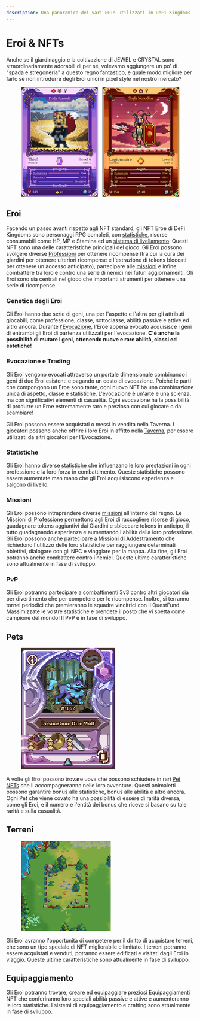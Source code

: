 ```yaml
---
description: Una panoramica dei vari NFTs utilizzati in DeFi Kingdoms
---
```


# Eroi & NFTs

Anche se il giardinaggio e la coltivazione di JEWEL e CRYSTAL sono straordinariamente adorabili di per sé, volevamo aggiungere un po' di "spada e stregoneria" a questo regno fantastico, e quale modo migliore per farlo se non introdurre degli Eroi unici in pixel style nel nostro mercato?

<figure><img src="../.gitbook/assets/image (4) (4).png" alt=""><figcaption></figcaption></figure>

## Eroi

Facendo un passo avanti rispetto agli NFT standard, gli NFT Eroe di DeFi Kingdoms sono personaggi RPG completi, con [statistiche](../learn/gameplay/heroes/stats.md), risorse consumabili come HP, MP e Stamina ed un [sistema di livellamento](../learn/gameplay/heroes/leveling.md). Questi NFT sono una delle caratteristiche principali del gioco. Gli Eroi possono svolgere diverse [Professioni](../learn/gameplay/professions/) per ottenere ricompense (tra cui la cura dei giardini per ottenere ulteriori ricompense e l'estrazione di tokens bloccati per ottenere un accesso anticipato), partecipare alle [missioni](../learn/gameplay/heroes/quests.md) e infine combattere tra loro e contro una serie di nemici nei futuri aggiornamenti. Gli Eroi sono sia centrali nel gioco che importanti strumenti per ottenere una serie di ricompense.

### **Genetica degli Eroi**



Gli Eroi hanno due serie di geni, una per l'aspetto e l'altra per gli attributi giocabili, come professione, classe, sottoclasse, abilità passive e attive ed altro ancora. Durante [l'Evocazione](../learn/gameplay/heroes/summoning.md), l'Eroe appena evocato acquisisce i geni di entrambi gli Eroi di partenza utilizzati per l'evocazione. **C'è anche la possibilità di mutare i geni, ottenendo nuove e rare abilità, classi ed estetiche!**

### **Evocazione e Trading**

Gli Eroi vengono evocati attraverso un portale dimensionale combinando i geni di due Eroi esistenti e pagando un costo di evocazione. Poiché le parti che compongono un Eroe sono tante, ogni nuovo NFT ha una combinazione unica di aspetto, classe e statistiche. L'evocazione è un'arte e una scienza, ma con significativi elementi di casualità. Ogni evocazione ha la possibilità di produrre un Eroe estremamente raro e prezioso con cui giocare o da scambiare!

Gli Eroi possono essere acquistati o messi in vendita nella Taverna. I giocatori possono anche offrire i loro Eroi in affitto nella [Taverna](../learn/gameplay/tavern.md), per essere utilizzati da altri giocatori per l'Evocazione.

### **Statistiche**

Gli Eroi hanno diverse [statistiche](../learn/gameplay/heroes/stats.md) che influenzano le loro prestazioni in ogni professione e la loro forza in combattimento. Queste statistiche possono essere aumentate man mano che gli Eroi acquisiscono esperienza e [salgono di livello](../learn/gameplay/heroes/leveling.md).

### **Missioni**

Gli Eroi possono intraprendere diverse [missioni](../learn/gameplay/heroes/quests.md) all'interno del regno. Le [Missioni di Professione](../learn/gameplay/professions/) permettono agli Eroi di raccogliere risorse di gioco, guadagnare tokens aggiuntivi dai Giardini e sbloccare tokens in anticipo, il tutto guadagnando esperienza e aumentando l'abilità della loro professione. Gli Eroi possono anche partecipare a [Missioni di Addestramento](../learn/gameplay/training-quests.md) che richiedono l'utilizzo delle loro statistiche per raggiungere determinati obiettivi, dialogare con gli NPC e viaggiare per la mappa. Alla fine, gli Eroi potranno anche combattere contro i nemici. Queste ultime caratteristiche sono attualmente in fase di sviluppo.

### **PvP**

Gli Eroi potranno partecipare a [combattimenti](../gameplay/combat.md) 3v3 contro altri giocatori sia per divertimento che per competere per le ricompense. Inoltre, si terranno tornei periodici che premieranno le squadre vincitrici con il QuestFund. Massimizzate le vostre statistiche e prendete il posto che vi spetta come campione del mondo! Il PvP è in fase di sviluppo.

## **Pets**

<figure><img src="../.gitbook/assets/Screenshot 2023-05-26 alle 12.58.28.png" alt="" width="252"><figcaption></figcaption></figure>

A volte gli Eroi possono trovare uova che possono schiudere in rari [Pet NFTs](../learn/gameplay/heroes/pets.md) che li accompagneranno nelle loro avventure. Questi animaletti possono garantire bonus alle statistiche, bonus alle abilità e altro ancora. Ogni Pet che viene covato ha una possibilità di essere di rarità diversa, come gli Eroi, e il numero e l'entità dei bonus che riceve si basano su tale rarità e sulla casualità.

## **Terreni**

<figure><img src="../.gitbook/assets/image (10) (1).png" alt=""><figcaption></figcaption></figure>

Gli Eroi avranno l'opportunità di competere per il diritto di acquistare terreni, che sono un tipo speciale di NFT migliorabile e limitato. I terreni potranno essere acquistati e venduti, potranno essere edificati e visitati dagli Eroi in viaggio. Queste ultime caratteristiche sono attualmente in fase di sviluppo.

## **Equipaggiamento**

Gli Eroi potranno trovare, creare ed equipaggiare preziosi Equipaggiamenti NFT che conferiranno loro speciali abilità passive e attive e aumenteranno le loro statistiche. I sistemi di equipaggiamento e crafting sono attualmente in fase di sviluppo.

